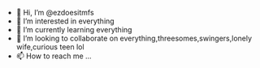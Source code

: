 - 👋 Hi, I’m @ezdoesitmfs
- 👀 I’m interested in everything 
- 🌱 I’m currently learning everything 
- 💞️ I’m looking to collaborate on everything,threesomes,swingers,lonely wife,curious teen lol
- 📫 How to reach me ...

<!---
ezdoesitmfs/ezdoesitmfs is a ✨ special ✨ repository because its `README.md` (this file) appears on your GitHub profile.
You can click the Preview link to take a look at your changes.
--->
